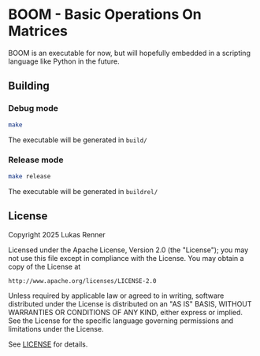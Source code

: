 # BOOM - Basic Operations On Matrices
BOOM is an executable for now, but will hopefully embedded in a scripting language like Python in the future.

## Building
### Debug mode
```bash
make
```
The executable will be generated in `build/`

### Release mode
```bash
make release
```
The executable will be generated in `buildrel/`

## License
Copyright 2025 Lukas Renner

Licensed under the Apache License, Version 2.0 (the "License");
you may not use this file except in compliance with the License.
You may obtain a copy of the License at

    http://www.apache.org/licenses/LICENSE-2.0

Unless required by applicable law or agreed to in writing, software
distributed under the License is distributed on an "AS IS" BASIS,
WITHOUT WARRANTIES OR CONDITIONS OF ANY KIND, either express or implied.
See the License for the specific language governing permissions and
limitations under the License.

See [LICENSE](https://github.com/lukasvrenner/turtls/blob/master/LICENSE) for details.
